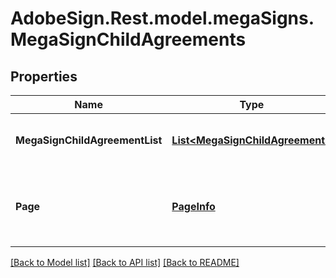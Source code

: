 # AdobeSign.Rest.model.megaSigns.MegaSignChildAgreements
## Properties

Name | Type | Description | Notes
------------ | ------------- | ------------- | -------------
**MegaSignChildAgreementList** | [**List&lt;MegaSignChildAgreement&gt;**](MegaSignChildAgreement.md) | A array of MegaSign child agreements | [optional] 
**Page** | [**PageInfo**](PageInfo.md) | Pagination information for navigating through the response | [optional] 

[[Back to Model list]](../README.md#documentation-for-models) [[Back to API list]](../README.md#documentation-for-api-endpoints) [[Back to README]](../README.md)

